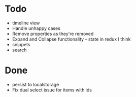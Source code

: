 # Todo

- timeline view
- Handle unhappy cases
- Remove properties as they're removed
- Expand and Collapse functionality - state in redux I think
- snippets
- search

# Done

- persist to localstorage
- Fix dual select issue for items with ids
